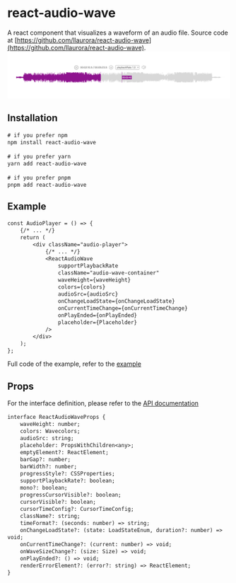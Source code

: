 # react-audio-wave
A react component that visualizes a waveform of an audio file. Source code at [https://github.com/llaurora/react-audio-wave](https://github.com/llaurora/react-audio-wave).
![wave.png](./wave.png)

## Installation
```shell
# if you prefer npm
npm install react-audio-wave

# if you prefer yarn
yarn add react-audio-wave

# if you prefer pnpm
pnpm add react-audio-wave
```

## Example
```tsx
const AudioPlayer = () => {
    {/* ... */}
    return (
        <div className="audio-player">
            {/* ... */}
            <ReactAudioWave
                supportPlaybackRate
                className="audio-wave-container"
                waveHeight={waveHeight}
                colors={colors}
                audioSrc={audioSrc}
                onChangeLoadState={onChangeLoadState}
                onCurrentTimeChange={onCurrentTimeChange}
                onPlayEnded={onPlayEnded}
                placeholder={Placeholder}
            />
        </div>
    );
};
```
Full code of the example, refer to the [example](https://github.com/llaurora/react-audio-wave/tree/main/example)

## Props
For the interface definition, please refer to the [API documentation](https://github.com/llaurora/react-audio-wave/tree/main/docs/API.md)
```tsx
interface ReactAudioWaveProps {
    waveHeight: number;
    colors: Wavecolors;
    audioSrc: string;
    placeholder: PropsWithChildren<any>;
    emptyElement?: ReactElement;
    barGap?: number;
    barWidth?: number;
    progressStyle?: CSSProperties;
    supportPlaybackRate?: boolean;
    mono?: boolean;
    progressCursorVisible?: boolean;
    cursorVisible?: boolean;
    cursorTimeConfig?: CursorTimeConfig;
    className?: string;
    timeFormat?: (seconds: number) => string;
    onChangeLoadState?: (state: LoadStateEnum, duration?: number) => void;
    onCurrentTimeChange?: (current: number) => void;
    onWaveSizeChange?: (size: Size) => void;
    onPlayEnded?: () => void;
    renderErrorElement?: (error?: string) => ReactElement;
}
```


